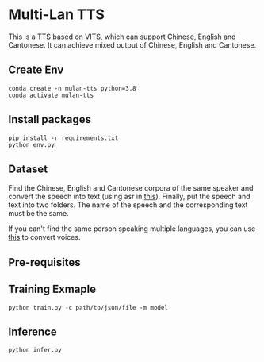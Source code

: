 # Multi-Lan TTS
This is a TTS based on VITS, which can support Chinese, English and Cantonese. It can achieve mixed output of Chinese, English and Cantonese.

## Create Env

```
conda create -n mulan-tts python=3.8
conda activate mulan-tts
```

## Install packages

```
pip install -r requirements.txt
python env.py
```

## Dataset

Find the Chinese, English and Cantonese corpora of the same speaker and convert the speech into text (using asr in [this](https://github.com/LuckyBian/GPTSOVITS2)). Finally, put the speech and text into two folders. The name of the speech and the corresponding text must be the same.

If you can't find the same person speaking multiple languages, you can use [this](https://github.com/Grace9994/CoMoSVC) to convert voices.



## Pre-requisites


## Training Exmaple
```
python train.py -c path/to/json/file -m model
```

## Inference

```
python infer.py
```

